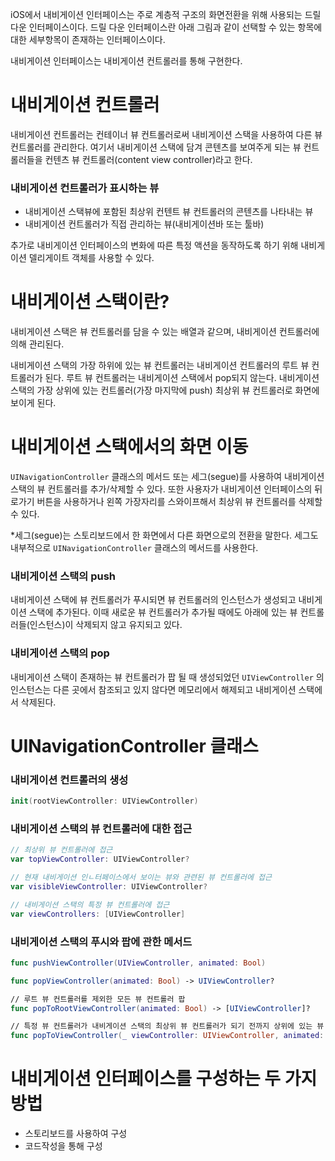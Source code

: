 iOS에서 내비게이션 인터페이스는 주로 계층적 구조의 화면전환을 위해 사용되는 드릴 다운 인터페이스이다. 드릴 다운 인터페이스란 아래 그림과 같이 선택할 수 있는 항목에 대한 세부항목이 존재하는 인터페이스이다.

내비게이션 인터페이스는 내비게이션 컨트롤러를 통해 구현한다.

# 내비게이션 컨트롤러

내비게이션 컨트롤러는 컨테이너 뷰 컨트롤러로써 내비게이션 스택을 사용하여 다른 뷰 컨트롤러를 관리한다. 여기서 내비게이션 스택에 담겨 콘텐츠를 보여주게 되는 뷰 컨트롤러들을 컨텐츠 뷰 컨트롤러(content view controller)라고 한다.

### 내비게이션 컨트롤러가 표시하는 뷰

- 내비게이션 스택뷰에 포함된 최상위 컨텐트 뷰 컨트롤러의 콘텐츠를 나타내는 뷰
- 내비게이션 컨트롤러가 직접 관리하는 뷰(내비게이션바 또는 툴바)

추가로 내비게이션 인터페이스의 변화에 따른 특정 액션을 동작하도록 하기 위해 내비게이션 델리게이트 객체를 사용할 수 있다.

# 내비게이션 스택이란?

내비게이션 스택은 뷰 컨트롤러를 담을 수 있는 배열과 같으며, 내비게이션 컨트롤러에 의해 관리된다.

내비게이션 스택의 가장 하위에 있는 뷰 컨트롤러는 내비게이션 컨트롤러의 루트 뷰 컨트롤러가 된다. 루트 뷰 컨트롤러는 내비게이션 스택에서 pop되지 않는다. 내비게이션 스택의 가장 상위에 있는 컨트롤러(가장 마지막에 push) 최상위 뷰 컨트롤러로 화면에 보이게 된다.

# 내비게이션 스택에서의 화면 이동

`UINavigationController` 클래스의 메서드 또는 세그(segue)를 사용하여 내비게이션 스택의 뷰 컨트롤러를 추가/삭제할 수 있다. 또한 사용자가 내비게이션 인터페이스의 뒤로가기 버튼을 사용하거나 왼쪽 가장자리를 스와이프해서 최상위 뷰 컨트롤러를 삭제할 수 있다.

*세그(segue)는 스토리보드에서 한 화면에서 다른 화면으로의 전환을 말한다. 세그도 내부적으로 `UINavigationController` 클래스의 메서드를 사용한다.

### 내비게이션 스택의 push

내비게이션 스택에 뷰 컨트롤러가 푸시되면 뷰 컨트롤러의 인스턴스가 생성되고 내비게이션 스택에 추가된다. 이때 새로운 뷰 컨트롤러가 추가될 때에도 아래에 있는 뷰 컨트롤러들(인스턴스)이 삭제되지 않고 유지되고 있다.

### 내비게이션 스택의 pop

내비게이션 스택이 존재하는 뷰 컨트롤러가 팝 될 때 생성되었던 `UIViewController` 의 인스턴스는 다른 곳에서 참조되고 있지 않다면 메모리에서 해제되고 내비게이션 스택에서 삭제된다.

# UINavigationController 클래스

### 내비게이션 컨트롤러의 생성

```swift
init(rootViewController: UIViewController)
```

### 내비게이션 스택의 뷰 컨트롤러에 대한 접근

```swift
// 최상위 뷰 컨트롤러에 접근
var topViewController: UIViewController?

// 현재 내비게이션 인ㄴ터페이스에서 보이는 뷰와 관련된 뷰 컨트롤러에 접근
var visibleViewController: UIViewController?

// 내비게이션 스택의 특정 뷰 컨트롤러에 접근
var viewControllers: [UIViewController]
```

### 내비게이션 스택의 푸시와 팝에 관한 메서드

```swift
func pushViewController(UIViewController, animated: Bool)

func popViewController(animated: Bool) -> UIViewController?

// 루트 뷰 컨트롤러를 제외한 모든 뷰 컨트롤러 팝
func popToRootViewController(animated: Bool) -> [UIViewController]?

// 특정 뷰 컨트롤러가 내비게이션 스택의 최상위 뷰 컨트롤러가 되기 전까지 상위에 있는 뷰 컨트롤러 팝
func popToViewController(_ viewController: UIViewController, animated: Bool) -> [UIViewController]?
```

# 내비게이션 인터페이스를 구성하는 두 가지 방법

- 스토리보드를 사용하여 구성
- 코드작성을 통해 구성
